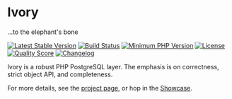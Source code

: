 Ivory
=====

...to the elephant's bone

[![Latest Stable Version](https://poser.pugx.org/ondrej-bouda/ivory/version)](
    https://packagist.org/packages/ondrej-bouda/ivory
)
[![Build Status](https://img.shields.io/travis/ondrej-bouda/ivory/master.svg?style=flat-square)](
    https://travis-ci.org/ondrej-bouda/ivory
)
[![Minimum PHP Version](https://img.shields.io/badge/php-%3E%3D%207.1-8892BF.svg?style=flat-square)](https://php.net/)
[![License](https://img.shields.io/badge/license-BSD%203--Clause-green.svg?style=flat-square)](
    https://opensource.org/licenses/BSD-3-Clause
)
[![Quality Score](https://img.shields.io/scrutinizer/g/ondrej-bouda/ivory.svg?style=flat-square)](
    https://scrutinizer-ci.com/g/ondrej-bouda/ivory/
)
[![Changelog](https://img.shields.io/badge/changelog-Keep%20a%20CHANGELOG-green.svg)](CHANGELOG.md)
<!--
[![Total Downloads](https://poser.pugx.org/ondrej-bouda/ivory/downloads)](
    https://packagist.org/packages/ondrej-bouda/ivory
)
-->

Ivory is a robust PHP PostgreSQL layer. The emphasis is on correctness, strict object API, and completeness.

For more details, see the [project page](https://ivoryphp.net),
or hop in the [Showcase](https://github.com/ondrej-bouda/ivory/tree/master/test/unit/Ivory/Showcase).
